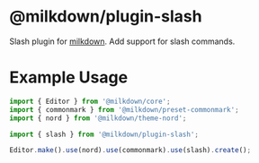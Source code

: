 # @milkdown/plugin-slash

Slash plugin for [milkdown](https://saul-mirone.github.io/milkdown/).
Add support for slash commands.

# Example Usage

```typescript
import { Editor } from '@milkdown/core';
import { commonmark } from '@milkdown/preset-commonmark';
import { nord } from '@milkdown/theme-nord';

import { slash } from '@milkdown/plugin-slash';

Editor.make().use(nord).use(commonmark).use(slash).create();
```
